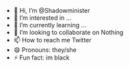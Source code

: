 - 👋 Hi, I’m @Shadowminister
- 👀 I’m interested in ...
- 🌱 I’m currently learning ...
- 💞️ I’m looking to collaborate on Nothing 
- 📫 How to reach me Twitter 
- 😄 Pronouns: they/she
- ⚡ Fun fact: im black

<!---
Shadowminister/Shadowminister is a ✨ special ✨ repository because its `README.md` (this file) appears on your GitHub profile.
You can click the Preview link to take a look at your changes.
--->
